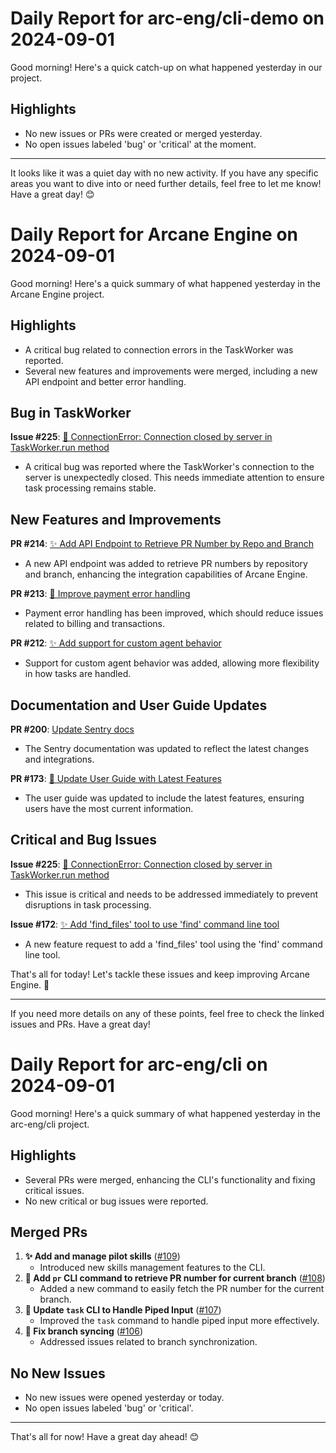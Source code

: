 # Daily Report for arc-eng/cli-demo on 2024-09-01

Good morning! Here's a quick catch-up on what happened yesterday in our project.

## Highlights
- No new issues or PRs were created or merged yesterday.
- No open issues labeled 'bug' or 'critical' at the moment.

---

It looks like it was a quiet day with no new activity. If you have any specific areas you want to dive into or need further details, feel free to let me know! Have a great day! 😊


# Daily Report for Arcane Engine on 2024-09-01

Good morning! Here's a quick summary of what happened yesterday in the Arcane Engine project.

## Highlights
- A critical bug related to connection errors in the TaskWorker was reported.
- Several new features and improvements were merged, including a new API endpoint and better error handling.

## Bug in TaskWorker
**Issue #225**: [🐛 ConnectionError: Connection closed by server in TaskWorker.run method](https://github.com/arc-eng/studio/issues/225)
- A critical bug was reported where the TaskWorker's connection to the server is unexpectedly closed. This needs immediate attention to ensure task processing remains stable.

## New Features and Improvements
**PR #214**: [✨ Add API Endpoint to Retrieve PR Number by Repo and Branch](https://github.com/arc-eng/studio/pull/214)
- A new API endpoint was added to retrieve PR numbers by repository and branch, enhancing the integration capabilities of Arcane Engine.

**PR #213**: [🔧 Improve payment error handling](https://github.com/arc-eng/studio/pull/213)
- Payment error handling has been improved, which should reduce issues related to billing and transactions.

**PR #212**: [✨ Add support for custom agent behavior](https://github.com/arc-eng/studio/pull/212)
- Support for custom agent behavior was added, allowing more flexibility in how tasks are handled.

## Documentation and User Guide Updates
**PR #200**: [Update Sentry docs](https://github.com/arc-eng/studio/pull/200)
- The Sentry documentation was updated to reflect the latest changes and integrations.

**PR #173**: [📝 Update User Guide with Latest Features](https://github.com/arc-eng/studio/pull/173)
- The user guide was updated to include the latest features, ensuring users have the most current information.

## Critical and Bug Issues
**Issue #225**: [🐛 ConnectionError: Connection closed by server in TaskWorker.run method](https://github.com/arc-eng/studio/issues/225)
- This issue is critical and needs to be addressed immediately to prevent disruptions in task processing.

**Issue #172**: [✨ Add 'find_files' tool to use 'find' command line tool](https://github.com/arc-eng/studio/issues/172)
- A new feature request to add a 'find_files' tool using the 'find' command line tool.

That's all for today! Let's tackle these issues and keep improving Arcane Engine. 🚀

---

If you need more details on any of these points, feel free to check the linked issues and PRs. Have a great day!


# Daily Report for arc-eng/cli on 2024-09-01

Good morning! Here's a quick summary of what happened yesterday in the arc-eng/cli project.

## Highlights
- Several PRs were merged, enhancing the CLI's functionality and fixing critical issues.
- No new critical or bug issues were reported.

## Merged PRs
1. **✨ Add and manage pilot skills** ([#109](https://github.com/arc-eng/cli/pull/109))
   - Introduced new skills management features to the CLI.
2. **🚀 Add `pr` CLI command to retrieve PR number for current branch** ([#108](https://github.com/arc-eng/cli/pull/108))
   - Added a new command to easily fetch the PR number for the current branch.
3. **🔧 Update `task` CLI to Handle Piped Input** ([#107](https://github.com/arc-eng/cli/pull/107))
   - Improved the `task` command to handle piped input more effectively.
4. **🔄 Fix branch syncing** ([#106](https://github.com/arc-eng/cli/pull/106))
   - Addressed issues related to branch synchronization.

## No New Issues
- No new issues were opened yesterday or today.
- No open issues labeled 'bug' or 'critical'.

---

That's all for now! Have a great day ahead! 😊


